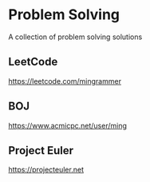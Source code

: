 # Problem Solving

A collection of problem solving solutions

## LeetCode

https://leetcode.com/mingrammer

## BOJ
https://www.acmicpc.net/user/ming

## Project Euler

https://projecteuler.net
